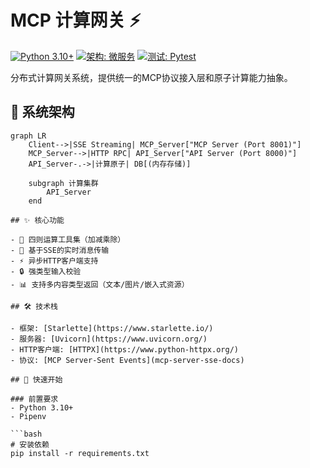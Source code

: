 # MCP 计算网关 ⚡

[![Python 3.10+](https://img.shields.io/badge/python-3.10+-blue.svg)](https://www.python.org/)
[![架构: 微服务](https://img.shields.io/badge/architecture-microservices-green.svg)]()
[![测试: Pytest](https://img.shields.io/badge/testing-pytest-00C4CC.svg)]()

分布式计算网关系统，提供统一的MCP协议接入层和原子计算能力抽象。

## 🌟 系统架构
```mermaid
graph LR
    Client-->|SSE Streaming| MCP_Server["MCP Server (Port 8001)"]
    MCP_Server-->|HTTP RPC| API_Server["API Server (Port 8000)"]
    API_Server-.->|计算原子| DB[(内存存储)]
    
    subgraph 计算集群
        API_Server
    end

## ✨ 核心功能

- 🧮 四则运算工具集（加减乘除）
- 📡 基于SSE的实时消息传输
- ⚡ 异步HTTP客户端支持
- 🔒 强类型输入校验
- 📊 支持多内容类型返回（文本/图片/嵌入式资源）

## 🛠️ 技术栈

- 框架: [Starlette](https://www.starlette.io/)
- 服务器: [Uvicorn](https://www.uvicorn.org/)
- HTTP客户端: [HTTPX](https://www.python-httpx.org/)
- 协议: [MCP Server-Sent Events](mcp-server-sse-docs)

## 🚀 快速开始

### 前置要求
- Python 3.10+
- Pipenv

```bash
# 安装依赖
pip install -r requirements.txt